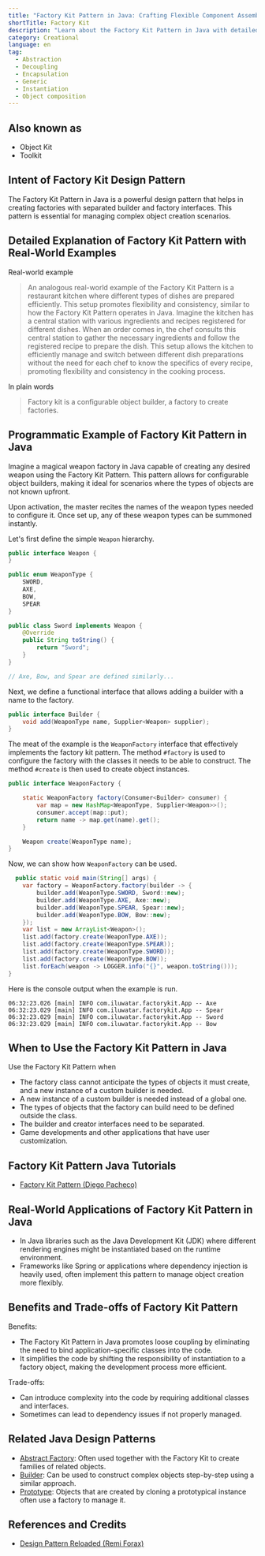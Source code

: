 ```yaml
---
title: "Factory Kit Pattern in Java: Crafting Flexible Component Assemblies"
shortTitle: Factory Kit
description: "Learn about the Factory Kit Pattern in Java with detailed explanations, real-world examples, and practical applications. Improve your Java skills with our comprehensive guide."
category: Creational
language: en
tag:
  - Abstraction
  - Decoupling
  - Encapsulation
  - Generic
  - Instantiation
  - Object composition
---
```


## Also known as

* Object Kit
* Toolkit

## Intent of Factory Kit Design Pattern

The Factory Kit Pattern in Java is a powerful design pattern that helps in creating factories with separated builder and factory interfaces. This pattern is essential for managing complex object creation scenarios.

## Detailed Explanation of Factory Kit Pattern with Real-World Examples

Real-world example

> An analogous real-world example of the Factory Kit Pattern is a restaurant kitchen where different types of dishes are prepared efficiently. This setup promotes flexibility and consistency, similar to how the Factory Kit Pattern operates in Java. Imagine the kitchen has a central station with various ingredients and recipes registered for different dishes. When an order comes in, the chef consults this central station to gather the necessary ingredients and follow the registered recipe to prepare the dish. This setup allows the kitchen to efficiently manage and switch between different dish preparations without the need for each chef to know the specifics of every recipe, promoting flexibility and consistency in the cooking process.

In plain words

> Factory kit is a configurable object builder, a factory to create factories.

## Programmatic Example of Factory Kit Pattern in Java

Imagine a magical weapon factory in Java capable of creating any desired weapon using the Factory Kit Pattern. This pattern allows for configurable object builders, making it ideal for scenarios where the types of objects are not known upfront.

Upon activation, the master recites the names of the weapon types needed to configure it. Once set up, any of these weapon types can be summoned instantly.

Let's first define the simple `Weapon` hierarchy.

```java
public interface Weapon {
}

public enum WeaponType {
    SWORD,
    AXE,
    BOW,
    SPEAR
}

public class Sword implements Weapon {
    @Override
    public String toString() {
        return "Sword";
    }
}

// Axe, Bow, and Spear are defined similarly...
```

Next, we define a functional interface that allows adding a builder with a name to the factory.

```java
public interface Builder {
    void add(WeaponType name, Supplier<Weapon> supplier);
}
```

The meat of the example is the `WeaponFactory` interface that effectively implements the factory kit pattern. The method `#factory` is used to configure the factory with the classes it needs to be able to construct. The method `#create` is then used to create object instances.

```java
public interface WeaponFactory {

    static WeaponFactory factory(Consumer<Builder> consumer) {
        var map = new HashMap<WeaponType, Supplier<Weapon>>();
        consumer.accept(map::put);
        return name -> map.get(name).get();
    }

    Weapon create(WeaponType name);
}
```

Now, we can show how `WeaponFactory` can be used.

```java
  public static void main(String[] args) {
    var factory = WeaponFactory.factory(builder -> {
        builder.add(WeaponType.SWORD, Sword::new);
        builder.add(WeaponType.AXE, Axe::new);
        builder.add(WeaponType.SPEAR, Spear::new);
        builder.add(WeaponType.BOW, Bow::new);
    });
    var list = new ArrayList<Weapon>();
    list.add(factory.create(WeaponType.AXE));
    list.add(factory.create(WeaponType.SPEAR));
    list.add(factory.create(WeaponType.SWORD));
    list.add(factory.create(WeaponType.BOW));
    list.forEach(weapon -> LOGGER.info("{}", weapon.toString()));
}
```

Here is the console output when the example is run.

```
06:32:23.026 [main] INFO com.iluwatar.factorykit.App -- Axe
06:32:23.029 [main] INFO com.iluwatar.factorykit.App -- Spear
06:32:23.029 [main] INFO com.iluwatar.factorykit.App -- Sword
06:32:23.029 [main] INFO com.iluwatar.factorykit.App -- Bow
```

## When to Use the Factory Kit Pattern in Java

Use the Factory Kit Pattern when

* The factory class cannot anticipate the types of objects it must create, and a new instance of a custom builder is needed.
* A new instance of a custom builder is needed instead of a global one.
* The types of objects that the factory can build need to be defined outside the class.
* The builder and creator interfaces need to be separated.
* Game developments and other applications that have user customization.

## Factory Kit Pattern Java Tutorials

* [Factory Kit Pattern (Diego Pacheco)](https://diego-pacheco.medium.com/factory-kit-pattern-66d5ccb0c405)

## Real-World Applications of Factory Kit Pattern in Java

* In Java libraries such as the Java Development Kit (JDK) where different rendering engines might be instantiated based on the runtime environment.
* Frameworks like Spring or applications where dependency injection is heavily used, often implement this pattern to manage object creation more flexibly.

## Benefits and Trade-offs of Factory Kit Pattern

Benefits:

* The Factory Kit Pattern in Java promotes loose coupling by eliminating the need to bind application-specific classes into the code.
* It simplifies the code by shifting the responsibility of instantiation to a factory object, making the development process more efficient.

Trade-offs:

* Can introduce complexity into the code by requiring additional classes and interfaces.
* Sometimes can lead to dependency issues if not properly managed.

## Related Java Design Patterns

* [Abstract Factory](https://java-design-patterns.com/patterns/abstract-factory/): Often used together with the Factory Kit to create families of related objects.
* [Builder](https://java-design-patterns.com/patterns/builder/): Can be used to construct complex objects step-by-step using a similar approach.
* [Prototype](https://java-design-patterns.com/patterns/prototype/): Objects that are created by cloning a prototypical instance often use a factory to manage it.

## References and Credits

* [Design Pattern Reloaded (Remi Forax)](https://www.youtube.com/watch?v=-k2X7guaArU)

